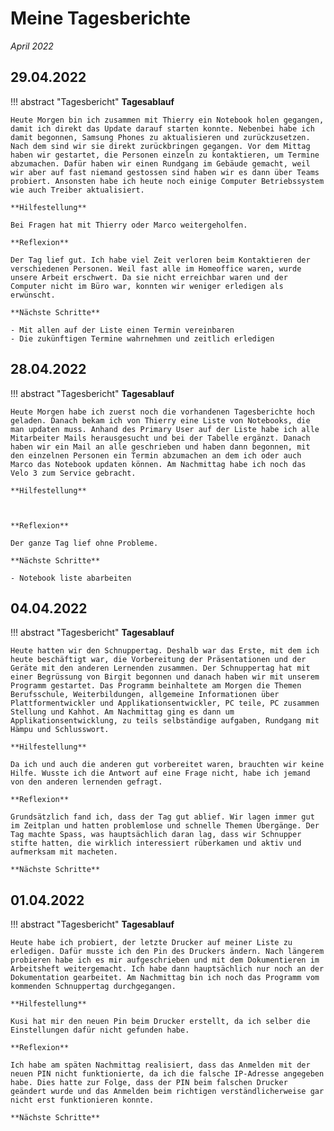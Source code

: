 # **Meine Tagesberichte**
*April 2022*

## **29.04.2022**

!!! abstract "Tagesbericht"
    **Tagesablauf**

    Heute Morgen bin ich zusammen mit Thierry ein Notebook holen gegangen, damit ich direkt das Update darauf starten konnte. Nebenbei habe ich damit begonnen, Samsung Phones zu aktualisieren und zurückzusetzen. Nach dem sind wir sie direkt zurückbringen gegangen. Vor dem Mittag haben wir gestartet, die Personen einzeln zu kontaktieren, um Termine abzumachen. Dafür haben wir einen Rundgang im Gebäude gemacht, weil wir aber auf fast niemand gestossen sind haben wir es dann über Teams probiert. Ansonsten habe ich heute noch einige Computer Betriebssystem wie auch Treiber aktualisiert.

    **Hilfestellung**

    Bei Fragen hat mit Thierry oder Marco weitergeholfen.

    **Reflexion**

    Der Tag lief gut. Ich habe viel Zeit verloren beim Kontaktieren der verschiedenen Personen. Weil fast alle im Homeoffice waren, wurde unsere Arbeit erschwert. Da sie nicht erreichbar waren und der Computer nicht im Büro war, konnten wir weniger erledigen als erwünscht.

    **Nächste Schritte**
    
    - Mit allen auf der Liste einen Termin vereinbaren
    - Die zukünftigen Termine wahrnehmen und zeitlich erledigen

## **28.04.2022**

!!! abstract "Tagesbericht"
    **Tagesablauf**

    Heute Morgen habe ich zuerst noch die vorhandenen Tagesberichte hoch geladen. Danach bekam ich von Thierry eine Liste von Notebooks, die man updaten muss. Anhand des Primary User auf der Liste habe ich alle Mitarbeiter Mails herausgesucht und bei der Tabelle ergänzt. Danach haben wir ein Mail an alle geschrieben und haben dann begonnen, mit den einzelnen Personen ein Termin abzumachen an dem ich oder auch Marco das Notebook updaten können. Am Nachmittag habe ich noch das Velo 3 zum Service gebracht.

    **Hilfestellung**

    

    **Reflexion**

    Der ganze Tag lief ohne Probleme.

    **Nächste Schritte**
    
    - Notebook liste abarbeiten

## **04.04.2022**

!!! abstract "Tagesbericht"
    **Tagesablauf**

    Heute hatten wir den Schnuppertag. Deshalb war das Erste, mit dem ich heute beschäftigt war, die Vorbereitung der Präsentationen und der Geräte mit den anderen Lernenden zusammen. Der Schnuppertag hat mit einer Begrüssung von Birgit begonnen und danach haben wir mit unserem Programm gestartet. Das Programm beinhaltete am Morgen die Themen Berufsschule, Weiterbildungen, allgemeine Informationen über Plattformentwickler und Applikationsentwickler, PC teile, PC zusammen Stellung und Kahhot. Am Nachmittag ging es dann um Applikationsentwicklung, zu teils selbständige aufgaben, Rundgang mit Hämpu und Schlusswort.

    **Hilfestellung**

    Da ich und auch die anderen gut vorbereitet waren, brauchten wir keine Hilfe. Wusste ich die Antwort auf eine Frage nicht, habe ich jemand von den anderen lernenden gefragt.

    **Reflexion**

    Grundsätzlich fand ich, dass der Tag gut ablief. Wir lagen immer gut im Zeitplan und hatten problemlose und schnelle Themen Übergänge. Der Tag machte Spass, was hauptsächlich daran lag, dass wir Schnupper stifte hatten, die wirklich interessiert rüberkamen und aktiv und aufmerksam mit macheten.

    **Nächste Schritte**

    
## **01.04.2022**

!!! abstract "Tagesbericht"
    **Tagesablauf**

    Heute habe ich probiert, der letzte Drucker auf meiner Liste zu erledigen. Dafür musste ich den Pin des Druckers ändern. Nach längerem probieren habe ich es mir aufgeschrieben und mit dem Dokumentieren im Arbeitsheft weitergemacht. Ich habe dann hauptsächlich nur noch an der Dokumentation gearbeitet. Am Nachmittag bin ich noch das Programm vom kommenden Schnuppertag durchgegangen.

    **Hilfestellung**

    Kusi hat mir den neuen Pin beim Drucker erstellt, da ich selber die Einstellungen dafür nicht gefunden habe.

    **Reflexion**

    Ich habe am späten Nachmittag realisiert, dass das Anmelden mit der neuen PIN nicht funktionierte, da ich die falsche IP-Adresse angegeben habe. Dies hatte zur Folge, dass der PIN beim falschen Drucker geändert wurde und das Anmelden beim richtigen verständlicherweise gar nicht erst funktionieren konnte.

    **Nächste Schritte**
